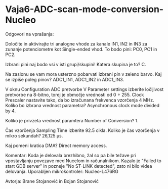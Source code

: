# Vaja6-ADC-scan-mode-conversion-Nucleo
Odgovori na vprašanja:

Določite in aktivirajte tri analogne vhode za kanale IN1, IN2 in IN3 za zunanje potenciometre kot Single-ended vhod. To bodo pini: 
PC0, PC1 in PC2.

Izbrani pini naj bodo vsi v isti grupi/skupini! Katera skupina je to? 
C.

Na zaslonu se vam mora usterzno pobarvati izbrani pin v zeleno barvo. Kaj se izpiše poleg pinov? 
ADC1_IN1, ADC1_IN2 in ADC1_IN3.

V oknu Configuration ADC pretvorbe V Parameter settings izberite ločljivost pretvorbe na 8-bitno, torej je območje vrednosti od 0 ÷ 255. Clock Prescaler nastavite tako, da bo
izračunana frekvenca vzorčenja 4 MHz. Koliko bo izbrana vrednost parametra? 
Asynchronous clock mode divided by 4.

Koliko je privzeta vrednost paramtera Number of Conversion? 
1.

Čas vzorčenja Sampling Time izberite 92.5 cikla. Koliko je čas vzorčenja v mikro sekundah? 
26,125 μs.

Kaj pomeni kratica DMA? 
Direct memory access.

Komentar:
Koda je delovala brezhibno, žal so pa bile težave pri vpostavljanju povezave med Nucelom in računalnikom. Kazalo je "Failed to start GDB server" in pozneje "No ST-LINK detected", zato ni bilo videa delovanja. 
Uporabljen mikrokontroler: Nucleo-L476RG

Avtorja: Brane Stojanović in Bojan Stojanović
